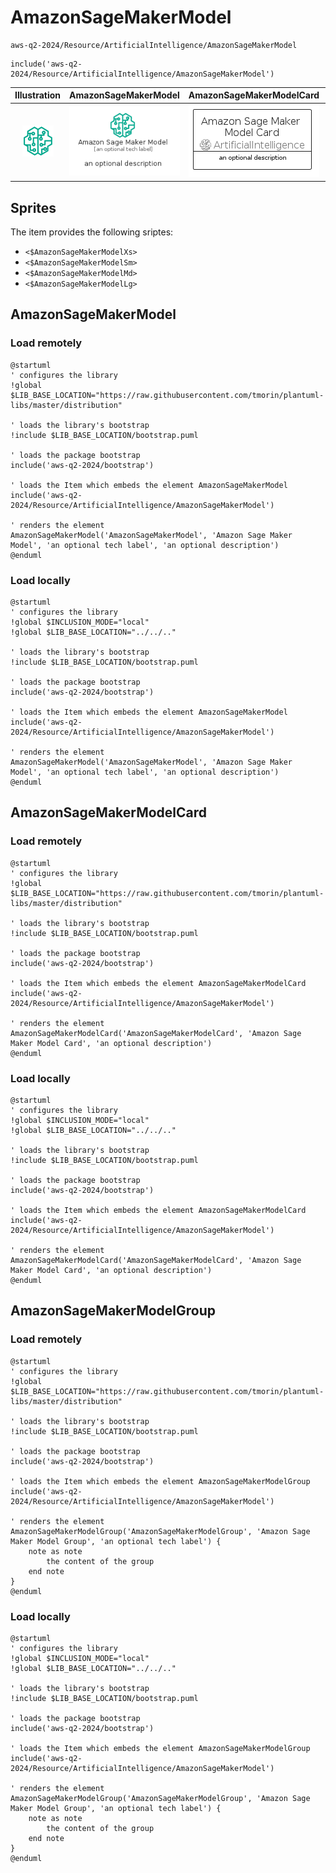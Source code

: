 # AmazonSageMakerModel


```text
aws-q2-2024/Resource/ArtificialIntelligence/AmazonSageMakerModel
```

```text
include('aws-q2-2024/Resource/ArtificialIntelligence/AmazonSageMakerModel')
```



| Illustration | AmazonSageMakerModel | AmazonSageMakerModelCard | AmazonSageMakerModelGroup |
| :---: | :---: | :---: | :---: |
| ![illustration for Illustration](../../../aws-q2-2024/Resource/ArtificialIntelligence/AmazonSageMakerModel.png) | ![illustration for AmazonSageMakerModel](../../../aws-q2-2024/Resource/ArtificialIntelligence/AmazonSageMakerModel.Local.png) | ![illustration for AmazonSageMakerModelCard](../../../aws-q2-2024/Resource/ArtificialIntelligence/AmazonSageMakerModelCard.Local.png) | ![illustration for AmazonSageMakerModelGroup](../../../aws-q2-2024/Resource/ArtificialIntelligence/AmazonSageMakerModelGroup.Local.png) |



## Sprites
The item provides the following sriptes:

- `<$AmazonSageMakerModelXs>`
- `<$AmazonSageMakerModelSm>`
- `<$AmazonSageMakerModelMd>`
- `<$AmazonSageMakerModelLg>`





## AmazonSageMakerModel

### Load remotely
```plantuml
@startuml
' configures the library
!global $LIB_BASE_LOCATION="https://raw.githubusercontent.com/tmorin/plantuml-libs/master/distribution"

' loads the library's bootstrap
!include $LIB_BASE_LOCATION/bootstrap.puml

' loads the package bootstrap
include('aws-q2-2024/bootstrap')

' loads the Item which embeds the element AmazonSageMakerModel
include('aws-q2-2024/Resource/ArtificialIntelligence/AmazonSageMakerModel')

' renders the element
AmazonSageMakerModel('AmazonSageMakerModel', 'Amazon Sage Maker Model', 'an optional tech label', 'an optional description')
@enduml
```

### Load locally
```plantuml
@startuml
' configures the library
!global $INCLUSION_MODE="local"
!global $LIB_BASE_LOCATION="../../.."

' loads the library's bootstrap
!include $LIB_BASE_LOCATION/bootstrap.puml

' loads the package bootstrap
include('aws-q2-2024/bootstrap')

' loads the Item which embeds the element AmazonSageMakerModel
include('aws-q2-2024/Resource/ArtificialIntelligence/AmazonSageMakerModel')

' renders the element
AmazonSageMakerModel('AmazonSageMakerModel', 'Amazon Sage Maker Model', 'an optional tech label', 'an optional description')
@enduml
```

## AmazonSageMakerModelCard

### Load remotely
```plantuml
@startuml
' configures the library
!global $LIB_BASE_LOCATION="https://raw.githubusercontent.com/tmorin/plantuml-libs/master/distribution"

' loads the library's bootstrap
!include $LIB_BASE_LOCATION/bootstrap.puml

' loads the package bootstrap
include('aws-q2-2024/bootstrap')

' loads the Item which embeds the element AmazonSageMakerModelCard
include('aws-q2-2024/Resource/ArtificialIntelligence/AmazonSageMakerModel')

' renders the element
AmazonSageMakerModelCard('AmazonSageMakerModelCard', 'Amazon Sage Maker Model Card', 'an optional description')
@enduml
```

### Load locally
```plantuml
@startuml
' configures the library
!global $INCLUSION_MODE="local"
!global $LIB_BASE_LOCATION="../../.."

' loads the library's bootstrap
!include $LIB_BASE_LOCATION/bootstrap.puml

' loads the package bootstrap
include('aws-q2-2024/bootstrap')

' loads the Item which embeds the element AmazonSageMakerModelCard
include('aws-q2-2024/Resource/ArtificialIntelligence/AmazonSageMakerModel')

' renders the element
AmazonSageMakerModelCard('AmazonSageMakerModelCard', 'Amazon Sage Maker Model Card', 'an optional description')
@enduml
```

## AmazonSageMakerModelGroup

### Load remotely
```plantuml
@startuml
' configures the library
!global $LIB_BASE_LOCATION="https://raw.githubusercontent.com/tmorin/plantuml-libs/master/distribution"

' loads the library's bootstrap
!include $LIB_BASE_LOCATION/bootstrap.puml

' loads the package bootstrap
include('aws-q2-2024/bootstrap')

' loads the Item which embeds the element AmazonSageMakerModelGroup
include('aws-q2-2024/Resource/ArtificialIntelligence/AmazonSageMakerModel')

' renders the element
AmazonSageMakerModelGroup('AmazonSageMakerModelGroup', 'Amazon Sage Maker Model Group', 'an optional tech label') {
    note as note
        the content of the group
    end note
}
@enduml
```

### Load locally
```plantuml
@startuml
' configures the library
!global $INCLUSION_MODE="local"
!global $LIB_BASE_LOCATION="../../.."

' loads the library's bootstrap
!include $LIB_BASE_LOCATION/bootstrap.puml

' loads the package bootstrap
include('aws-q2-2024/bootstrap')

' loads the Item which embeds the element AmazonSageMakerModelGroup
include('aws-q2-2024/Resource/ArtificialIntelligence/AmazonSageMakerModel')

' renders the element
AmazonSageMakerModelGroup('AmazonSageMakerModelGroup', 'Amazon Sage Maker Model Group', 'an optional tech label') {
    note as note
        the content of the group
    end note
}
@enduml
```

